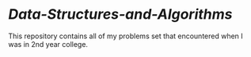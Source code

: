 # *Data-Structures-and-Algorithms*

This repository contains all of my problems set that encountered when I was in 2nd year college.
